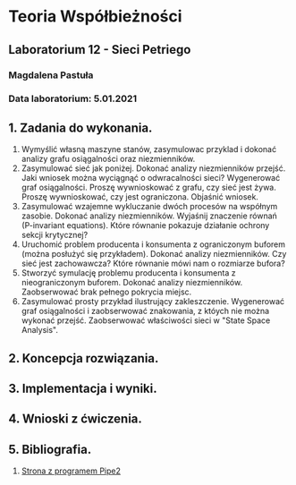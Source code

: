 # Teoria Współbieżności
## Laboratorium 12 - Sieci Petriego
### Magdalena Pastuła
### Data laboratorium: 5.01.2021

## 1. Zadania do wykonania.

1. Wymyślić własną maszyne stanów, zasymulowac przyklad i dokonać analizy grafu osiągalności oraz niezmienników.
2. Zasymulować sieć jak poniżej. Dokonać analizy niezmienników przejść. Jaki wniosek można wyciągnąć o odwracalności sieci? Wygenerować graf osiągalności. Proszę wywnioskować z grafu, czy sieć jest żywa. Proszę wywnioskować, czy jest ograniczona. Objaśnić wniosek.
3. Zasymulować wzajemne wykluczanie dwóch procesów na współnym zasobie. Dokonać analizy niezmienników. Wyjaśnij znaczenie równań (P-invariant equations). Które równanie pokazuje działanie ochrony sekcji krytycznej?
4. Uruchomić problem producenta i konsumenta z ograniczonym buforem (można posłużyć się przykładem). Dokonać analizy niezmienników. Czy sieć jest zachowawcza? Które równanie mówi nam o rozmiarze bufora?
5. Stworzyć symulację problemu producenta i konsumenta z nieograniczonym buforem. Dokonać analizy niezmienników. Zaobserwować brak pełnego pokrycia miejsc.
6. Zasymulować prosty przykład ilustrujący zakleszczenie. Wygenerować graf osiągalności i zaobserwować znakowania, z któych nie można wykonać przejść. Zaobserwować właściwości sieci w "State Space Analysis".

## 2. Koncepcja rozwiązania.


## 3. Implementacja i wyniki.


## 4. Wnioski z ćwiczenia.



## 5. Bibliografia.
1. [Strona z programem Pipe2](http://pipe2.sourceforge.net/index.html)